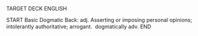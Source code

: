 TARGET DECK
ENGLISH

START
Basic
Dogmatic
Back: adj. Asserting or imposing personal opinions; intolerantly authoritative; arrogant.  dogmatically adv.
END
